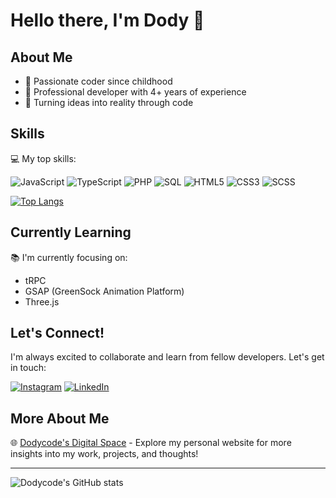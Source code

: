 # Hello there, I'm Dody 👋

## About Me

- 🚀 Passionate coder since childhood
- 💼 Professional developer with 4+ years of experience
- 🌟 Turning ideas into reality through code

## Skills

💻 My top skills:

![JavaScript](https://img.shields.io/badge/-JavaScript-F7DF1E?style=flat-square&logo=javascript&logoColor=black)
![TypeScript](https://img.shields.io/badge/-TypeScript-3178C6?style=flat-square&logo=typescript&logoColor=white)
![PHP](https://img.shields.io/badge/-PHP-777BB4?style=flat-square&logo=php&logoColor=white)
![SQL](https://img.shields.io/badge/-SQL-4479A1?style=flat-square&logo=postgresql&logoColor=white)
![HTML5](https://img.shields.io/badge/-HTML5-E34F26?style=flat-square&logo=html5&logoColor=white)
![CSS3](https://img.shields.io/badge/-CSS3-1572B6?style=flat-square&logo=css3&logoColor=white)
![SCSS](https://img.shields.io/badge/-SCSS-CC6699?style=flat-square&logo=sass&logoColor=white)

[![Top Langs](https://github-readme-stats.vercel.app/api/top-langs/?username=dodycode&hide=html,jupyter_notebook,blade&layout=compact)](https://github.com/dodycode)

## Currently Learning

📚 I'm currently focusing on:
- tRPC
- GSAP (GreenSock Animation Platform)
- Three.js

## Let's Connect!

I'm always excited to collaborate and learn from fellow developers. Let's get in touch:

[![Instagram](https://img.shields.io/badge/-Instagram-E4405F?style=flat-square&logo=instagram&logoColor=white)](https://instagram.com/dodypras__)
[![LinkedIn](https://img.shields.io/badge/-LinkedIn-0077B5?style=flat-square&logo=linkedin&logoColor=white)](https://www.linkedin.com/in/dodycode/)

## More About Me

🌐 [Dodycode's Digital Space](https://dodycode.com) - Explore my personal website for more insights into my work, projects, and thoughts!

---
![Dodycode's GitHub stats](https://github-readme-stats.vercel.app/api?username=dodycode\&rank_icon=github)

